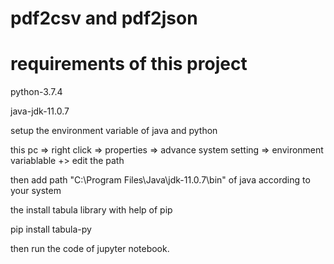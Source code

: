 # pdf2csv and pdf2json


# requirements of this project

python-3.7.4

java-jdk-11.0.7

setup the environment variable of java and python

this pc => right click => properties => advance system setting => environment variablable +> edit the path 

then add path "C:\Program Files\Java\jdk-11.0.7\bin" of java according to your system

the install tabula library with help of pip

pip install tabula-py

then run the code of jupyter notebook.
